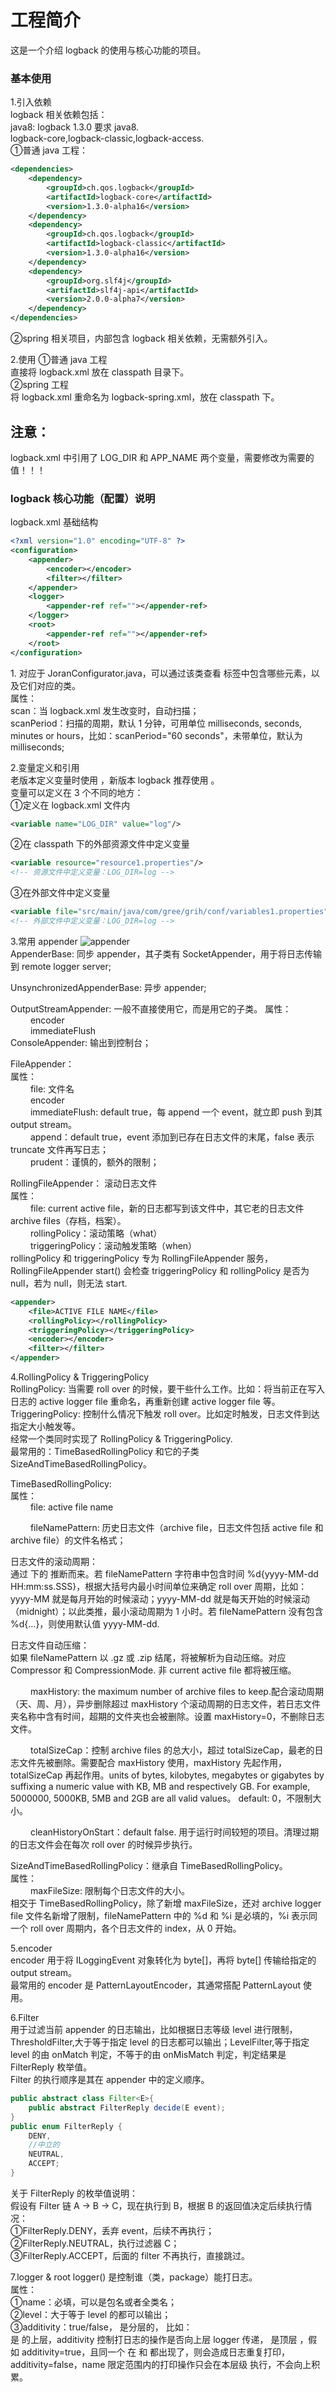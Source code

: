# 工程简介  
这是一个介绍 logback 的使用与核心功能的项目。  

### 基本使用
1.引入依赖  
logback 相关依赖包括：  
java8: logback 1.3.0 要求 java8.  
logback-core,logback-classic,logback-access.  
①普通 java 工程：  
```xml
<dependencies>
    <dependency>
        <groupId>ch.qos.logback</groupId>
        <artifactId>logback-core</artifactId>
        <version>1.3.0-alpha16</version>
    </dependency>
    <dependency>
        <groupId>ch.qos.logback</groupId>
        <artifactId>logback-classic</artifactId>
        <version>1.3.0-alpha16</version>
    </dependency>
    <dependency>
        <groupId>org.slf4j</groupId>
        <artifactId>slf4j-api</artifactId>
        <version>2.0.0-alpha7</version>
    </dependency>
</dependencies>
```
②spring 相关项目，内部包含 logback 相关依赖，无需额外引入。  

2.使用
①普通 java 工程  
直接将 logback.xml 放在 classpath 目录下。  
②spring 工程  
将 logback.xml 重命名为 logback-spring.xml，放在 classpath 下。  
## 注意：  
logback.xml 中引用了 LOG_DIR 和 APP_NAME 两个变量，需要修改为需要的值！！！  

### logback 核心功能（配置）说明
logback.xml 基础结构
```xml
<?xml version="1.0" encoding="UTF-8" ?>
<configuration>
    <appender>
        <encoder></encoder>
        <filter></filter>
    </appender>
    <logger>
        <appender-ref ref=""></appender-ref>
    </logger>
    <root>
        <appender-ref ref=""></appender-ref>
    </root>
</configuration>
```

1.<configuration>
对应于 JoranConfigurator.java，可以通过该类查看 <configuration> 标签中包含哪些元素，以及它们对应的类。  
属性：  
scan：当 logback.xml 发生改变时，自动扫描；  
scanPeriod：扫描的周期，默认 1 分钟，可用单位 milliseconds, seconds, minutes or hours，比如：scanPeriod="60 seconds"，未带单位，默认为 milliseconds;  

2.变量定义和引用  
老版本定义变量时使用 <property>，新版本 logback 推荐使用 <variable>。  
变量可以定义在 3 个不同的地方：  
①定义在 logback.xml 文件内
```xml
<variable name="LOG_DIR" value="log"/>
```
②在 classpath 下的外部资源文件中定义变量
```xml
<variable resource="resource1.properties"/>
<!-- 资源文件中定义变量：LOG_DIR=log -->
```
③在外部文件中定义变量
```xml
<variable file="src/main/java/com/gree/grih/conf/variables1.properties"/>
<!-- 外部文件中定义变量：LOG_DIR=log -->
```

3.常用 appender
![appender](https://github.com/XiaoChenUser/image-store/raw/main/LogbackTest/common-appender.PNG)  
AppenderBase: 同步 appender，其子类有 SocketAppender，用于将日志传输到 remote logger server;  

UnsynchronizedAppenderBase: 异步 appender;  

OutputStreamAppender: 一般不直接使用它，而是用它的子类。
属性：  
&emsp;&emsp; encoder  
&emsp;&emsp; immediateFlush  
ConsoleAppender: 输出到控制台；  

FileAppender：  
属性：  
&emsp;&emsp; file: 文件名  
&emsp;&emsp; encoder  
&emsp;&emsp; immediateFlush: default true，每 append 一个 event，就立即 push 到其 output stream。  
&emsp;&emsp; append：default true，event 添加到已存在日志文件的末尾，false 表示 truncate 文件再写日志；  
&emsp;&emsp; prudent：谨慎的，额外的限制；  

RollingFileAppender： 滚动日志文件  
属性：  
&emsp;&emsp; file: current active file，新的日志都写到该文件中，其它老的日志文件 archive files（存档，档案）。  
&emsp;&emsp; rollingPolicy：滚动策略（what）  
&emsp;&emsp; triggeringPolicy：滚动触发策略（when）  
rollingPolicy 和 triggeringPolicy 专为 RollingFileAppender 服务，RollingFileAppender start() 会检查 triggeringPolicy 和 rollingPolicy 是否为 null，若为 null，则无法 start.  

```xml
<appender>
    <file>ACTIVE FILE NAME</file>
    <rollingPolicy></rollingPolicy>
    <triggeringPolicy></triggeringPolicy>
    <encoder></encoder>
    <filter></filter>
</appender>
```

4.RollingPolicy & TriggeringPolicy  
RollingPolicy: 当需要 roll over 的时候，要干些什么工作。比如：将当前正在写入日志的 active logger file 重命名，再重新创建 active logger file 等。  
TriggeringPolicy: 控制什么情况下触发 roll over。比如定时触发，日志文件到达指定大小触发等。  
经常一个类同时实现了 RollingPolicy & TriggeringPolicy.  
最常用的：TimeBasedRollingPolicy 和它的子类 SizeAndTimeBasedRollingPolicy。  

TimeBasedRollingPolicy:  
属性：  
&emsp;&emsp; file: active file name  

&emsp;&emsp; fileNamePattern: 历史日志文件（archive file，日志文件包括 active file 和 archive file）的文件名格式；    

日志文件的滚动周期：  
通过 <rollingPolicy> 下的 <fileNamePattern> 推断而来。若 fileNamePattern 字符串中包含时间 %d{yyyy-MM-dd HH:mm:ss.SSS}，根据大括号内最小时间单位来确定 roll over 周期，比如：yyyy-MM 就是每月开始的时候滚动；yyyy-MM-dd 就是每天开始的时候滚动（midnight）；以此类推，最小滚动周期为 1 小时。若 fileNamePattern 没有包含 %d{...}，则使用默认值 yyyy-MM-dd.  

日志文件自动压缩：  
如果 fileNamePattern 以 .gz 或 .zip 结尾，将被解析为自动压缩。对应 Compressor 和 CompressionMode. 非 current active file 都将被压缩。  

&emsp;&emsp; maxHistory: the maximum number of archive files to keep.配合滚动周期（天、周、月），异步删除超过 maxHistory 个滚动周期的日志文件，若日志文件夹名称中含有时间，超期的文件夹也会被删除。设置 maxHistory=0，不删除日志文件。  

&emsp;&emsp; totalSizeCap：控制 archive files 的总大小，超过 totalSizeCap，最老的日志文件先被删除。需要配合 maxHistory 使用，maxHistory 先起作用，totalSizeCap 再起作用。units of bytes, kilobytes, megabytes or gigabytes by suffixing a numeric value with KB, MB and respectively GB. For example, 5000000, 5000KB, 5MB and 2GB are all valid values。
default: 0，不限制大小。  

&emsp;&emsp; cleanHistoryOnStart：default false. 用于运行时间较短的项目。清理过期的日志文件会在每次 roll over 的时候异步执行。  

SizeAndTimeBasedRollingPolicy：继承自 TimeBasedRollingPolicy。  
属性：  
&emsp;&emsp; maxFileSize: 限制每个日志文件的大小。  
相交于 TimeBasedRollingPolicy，除了新增 maxFileSize，还对 archive logger file 文件名新增了限制，fileNamePattern 中的 %d 和 %i 是必填的，%i 表示同一个 roll over 周期内，各个日志文件的 index，从 0 开始。  

5.encoder  
encoder 用于将 ILoggingEvent 对象转化为 byte[]，再将 byte[] 传输给指定的 output stream。  
最常用的 encoder 是 PatternLayoutEncoder，其通常搭配 PatternLayout 使用。  

6.Filter  
用于过滤当前 appender 的日志输出，比如根据日志等级 level 进行限制，ThresholdFilter,大于等于指定 level 的日志都可以输出；LevelFilter,等于指定 level 的由 onMatch 判定，不等于的由 onMisMatch 判定，判定结果是 FilterReply 枚举值。  
Filter 的执行顺序是其在 appender 中的定义顺序。  
```java
public abstract class Filter<E>{
    public abstract FilterReply decide(E event);
}
public enum FilterReply {
    DENY, 
    //中立的
    NEUTRAL, 
    ACCEPT;
}
```
关于 FilterReply 的枚举值说明：  
假设有 Filter 链 A -> B -> C，现在执行到 B，根据 B 的返回值决定后续执行情况：  
①FilterReply.DENY，丢弃 event，后续不再执行；  
②FilterReply.NEUTRAL，执行过滤器 C；  
③FilterReply.ACCEPT，后面的 filter 不再执行，直接跳过。  

7.logger & root
logger(<logger>) 是控制谁（类，package）能打日志。  
属性：  
①name：必填，可以是包名或者全类名；  
②level：大于等于 level 的都可以输出；  
③additivity：true/false，<logger> 是分层的，
比如：  
<logger name="com.gree.grih"> 是 <logger name="com.gree.grih.vo"> 的上层，additivity 控制打日志的操作是否向上层 logger 传递，<root> 是顶层 <logger>，假如 additivity=true，且同一个 <appender> 在 <logger> 和 <root> 都出现了，则会造成日志重复打印，additivity=false，name 限定范围内的打印操作只会在本层级 <logger> 执行，不会向上积累。  
